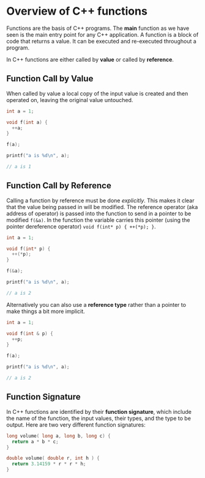 # Overview of C++ functions

Functions are the basis of C++ programs. The **main** function as we have seen is the main entry point for any C++ application. A function is a block of code that returns a value. It can be executed and re-executed throughout a program.

In C++ functions are either called by **value** or called by **reference**.

## Function Call by Value

When called by value a local copy of the input value is created and then operated on, leaving the original value untouched.
```c++
int a = 1;

void f(int a) {
  ++a;
}

f(a);

printf("a is %d\n", a);

// a is 1
```

## Function Call by Reference

Calling a function by reference must be done *explicitly*. This makes it clear that the value being passed in will be modified. The reference operator (aka address of operator) is passed into the function to send in a pointer to be modified `f(&a)`. In the function the variable carries this pointer (using the pointer dereference operator) `void f(int* p) { ++(*p); }`.

```c++
int a = 1;

void f(int* p) {
  ++(*p);
}

f(&a);

printf("a is %d\n", a);

// a is 2
```

Alternatively you can also use a **reference type** rather than a pointer to make things a bit more implicit.

```c++
int a = 1;

void f(int & p) {
  ++p;
}

f(a);

printf("a is %d\n", a);

// a is 2
```

## Function Signature

In C++ functions are identified by their **function signature**, which include the name of the function, the input values, their types, and the type to be output. Here are two very different function signatures:

```c++
long volume( long a, long b, long c) {
  return a * b * c;
}

double volume( double r, int h ) {
  return 3.14159 * r * r * h;
}
```
